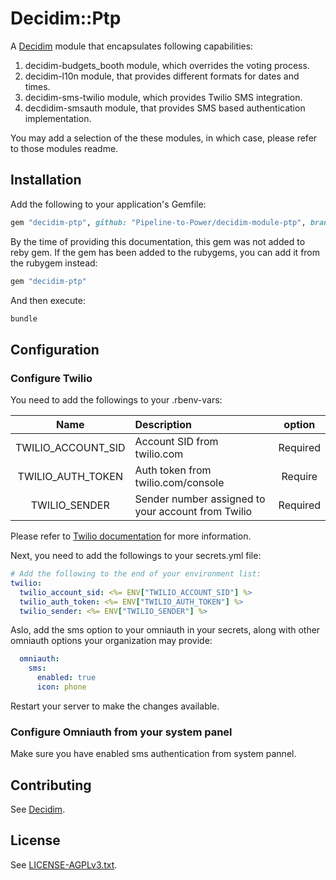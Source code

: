 # Decidim::Ptp

A [Decidim](https://github.com/decidim/decidim) module that encapsulates following capabilities:
1. decidim-budgets_booth module, which overrides the voting process.
2. decidim-l10n module, that provides different formats for dates and times.
3. decidim-sms-twilio module, which provides Twilio SMS integration.
4. decdidim-smsauth module, that provides SMS based authentication implementation.

You may add a selection of the these modules, in which case, please refer to those modules readme.

## Installation

Add the following to your application's Gemfile:

```ruby
gem "decidim-ptp", github: "Pipeline-to-Power/decidim-module-ptp", branch: "release/0.26-stable"
```
By the time of providing this documentation, this gem was not added to reby gem. If the gem has been added to the
rubygems, you can add it from the rubygem instead:

```ruby
gem "decidim-ptp"
```
And then execute:

```bash
bundle
```

## Configuration

### Configure Twilio

You need to add the followings to your .rbenv-vars:

| Name                    | Description                                        | option   |
|    :---:                | :---                                               |   :---:  |
| TWILIO_ACCOUNT_SID      | Account SID from twilio.com                        | Required |
| TWILIO_AUTH_TOKEN       | Auth token from twilio.com/console                 | Require  |
| TWILIO_SENDER           | Sender number assigned to your account from Twilio | Required |


Please refer to [Twilio documentation](https://www.twilio.com/docs/twilio-cli) for more information.

Next, you need to add the followings to your secrets.yml file:

```yml
# Add the following to the end of your environment list:
twilio:
  twilio_account_sid: <%= ENV["TWILIO_ACCOUNT_SID"] %>
  twilio_auth_token: <%= ENV["TWILIO_AUTH_TOKEN"] %>
  twilio_sender: <%= ENV["TWILIO_SENDER"] %>
```

Aslo, add the sms option to your omniauth in your secrets, along with other omniauth options your organization may
provide:

```yml
  omniauth:
    sms:
      enabled: true
      icon: phone
```
Restart your server to make the changes available.

### Configure Omniauth from your system panel

Make sure you have enabled sms authentication from system pannel.

## Contributing

See [Decidim](https://github.com/decidim/decidim).

## License

See [LICENSE-AGPLv3.txt](LICENSE-AGPLv3.txt).
